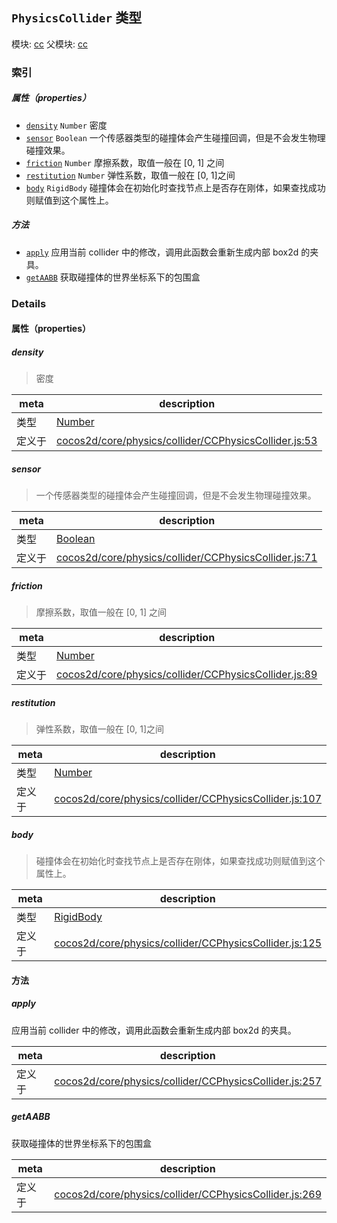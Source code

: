 ## `PhysicsCollider` 类型



模块: [cc](../modules/cc.md)
父模块: [cc](../modules/cc.md)





### 索引

##### 属性（properties）

  - [`density`](#density) `Number` 密度
  - [`sensor`](#sensor) `Boolean` 一个传感器类型的碰撞体会产生碰撞回调，但是不会发生物理碰撞效果。
  - [`friction`](#friction) `Number` 摩擦系数，取值一般在 [0, 1] 之间
  - [`restitution`](#restitution) `Number` 弹性系数，取值一般在 [0, 1]之间
  - [`body`](#body) `RigidBody` 碰撞体会在初始化时查找节点上是否存在刚体，如果查找成功则赋值到这个属性上。



##### 方法

  - [`apply`](#apply) 应用当前 collider 中的修改，调用此函数会重新生成内部 box2d 的夹具。
  - [`getAABB`](#getaabb) 获取碰撞体的世界坐标系下的包围盒



### Details


#### 属性（properties）


##### density

> 密度

| meta | description |
|------|-------------|
| 类型 | <a href="https://developer.mozilla.org/en/JavaScript/Reference/Global_Objects/Number" class="crosslink external" target="_blank">Number</a> |
| 定义于 | [cocos2d/core/physics/collider/CCPhysicsCollider.js:53](https://github.com/cocos-creator/engine/blob/79542d65dc19c8718cb54c9afa022e8f91855f48/cocos2d/core/physics/collider/CCPhysicsCollider.js#L53) |



##### sensor

> 一个传感器类型的碰撞体会产生碰撞回调，但是不会发生物理碰撞效果。

| meta | description |
|------|-------------|
| 类型 | <a href="https://developer.mozilla.org/en/JavaScript/Reference/Global_Objects/Boolean" class="crosslink external" target="_blank">Boolean</a> |
| 定义于 | [cocos2d/core/physics/collider/CCPhysicsCollider.js:71](https://github.com/cocos-creator/engine/blob/79542d65dc19c8718cb54c9afa022e8f91855f48/cocos2d/core/physics/collider/CCPhysicsCollider.js#L71) |



##### friction

> 摩擦系数，取值一般在 [0, 1] 之间

| meta | description |
|------|-------------|
| 类型 | <a href="https://developer.mozilla.org/en/JavaScript/Reference/Global_Objects/Number" class="crosslink external" target="_blank">Number</a> |
| 定义于 | [cocos2d/core/physics/collider/CCPhysicsCollider.js:89](https://github.com/cocos-creator/engine/blob/79542d65dc19c8718cb54c9afa022e8f91855f48/cocos2d/core/physics/collider/CCPhysicsCollider.js#L89) |



##### restitution

> 弹性系数，取值一般在 [0, 1]之间

| meta | description |
|------|-------------|
| 类型 | <a href="https://developer.mozilla.org/en/JavaScript/Reference/Global_Objects/Number" class="crosslink external" target="_blank">Number</a> |
| 定义于 | [cocos2d/core/physics/collider/CCPhysicsCollider.js:107](https://github.com/cocos-creator/engine/blob/79542d65dc19c8718cb54c9afa022e8f91855f48/cocos2d/core/physics/collider/CCPhysicsCollider.js#L107) |



##### body

> 碰撞体会在初始化时查找节点上是否存在刚体，如果查找成功则赋值到这个属性上。

| meta | description |
|------|-------------|
| 类型 | <a href="../classes/RigidBody.html" class="crosslink">RigidBody</a> |
| 定义于 | [cocos2d/core/physics/collider/CCPhysicsCollider.js:125](https://github.com/cocos-creator/engine/blob/79542d65dc19c8718cb54c9afa022e8f91855f48/cocos2d/core/physics/collider/CCPhysicsCollider.js#L125) |






<!-- Method Block -->
#### 方法


##### apply

应用当前 collider 中的修改，调用此函数会重新生成内部 box2d 的夹具。

| meta | description |
|------|-------------|
| 定义于 | [cocos2d/core/physics/collider/CCPhysicsCollider.js:257](https://github.com/cocos-creator/engine/blob/79542d65dc19c8718cb54c9afa022e8f91855f48/cocos2d/core/physics/collider/CCPhysicsCollider.js#L257) |



##### getAABB

获取碰撞体的世界坐标系下的包围盒

| meta | description |
|------|-------------|
| 定义于 | [cocos2d/core/physics/collider/CCPhysicsCollider.js:269](https://github.com/cocos-creator/engine/blob/79542d65dc19c8718cb54c9afa022e8f91855f48/cocos2d/core/physics/collider/CCPhysicsCollider.js#L269) |




